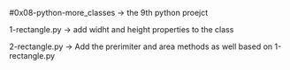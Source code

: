 #0x08-python-more_classes -> the 9th python proejct




1-rectangle.py -> add widht and height properties to the class


2-rectangle.py -> Add the prerimiter and area methods as well based on 1-rectangle.py 
